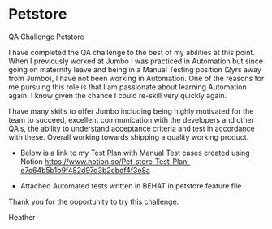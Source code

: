 # Petstore
QA Challenge Petstore

I have completed the QA challenge to the best of my abilities at this point. When I previously worked at Jumbo I was practiced in Automation but since going on maternity leave and being in a Manual Testing position (2yrs away from Jumbo), I have not been working in Automation. One of the reasons for me pursuing this role is that I am passionate about learning Automation again. I know given the chance I could re-skill very quickly again.

I have many skills to offer Jumbo including being highly motivated for the team to succeed, excellent communication with the developers and other QA's, the ability to understand acceptance criteria and test in accordance with these. Overall working towards shipping a quality working product. 

* Below is a link to my Test Plan with Manual Test cases created using Notion
https://www.notion.so/Pet-store-Test-Plan-e7c64b5b1b9f482d97d3b2cbdf4f3e8a

* Attached Automated tests written in BEHAT in petstore.feature file

Thank you for the ooportunity to try this challenge. 

Heather
